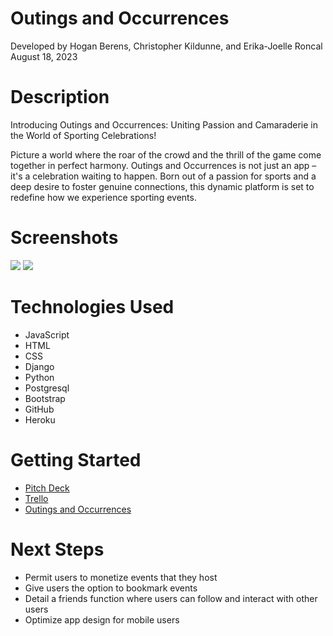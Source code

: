 # Outings and Occurrences
Developed by Hogan Berens, Christopher Kildunne, and Erika-Joelle Roncal 
August 18, 2023

# Description
Introducing Outings and Occurrences: Uniting Passion and Camaraderie in the World of Sporting Celebrations!

Picture a world where the roar of the crowd and the thrill of the game come together in perfect harmony. Outings and Occurrences is not just an app – it's a celebration waiting to happen. Born out of a passion for sports and a deep desire to foster genuine connections, this dynamic platform is set to redefine how we experience sporting events.


# Screenshots

<img src="url to your image on imgur">
<img src="url to your image on imgur">

# Technologies Used

- JavaScript
- HTML
- CSS
- Django
- Python
- Postgresql
- Bootstrap
- GitHub
- Heroku

# Getting Started

- [Pitch Deck](https://docs.google.com/presentation/d/1e7EBcHRoVNb1EOOLkkf-WwUtXmWMCLGt8VCkNTIHNH0/edit#slide=id.g114361a249a_0_0)
- [Trello](https://trello.com/b/M8FBizu5/project-3)
- [Outings and Occurrences]([https://herokuapp.com/](https://outings-af5fe22770a5.herokuapp.com/))

# Next Steps

- Permit users to monetize events that they host
- Give users the option to bookmark events
- Detail a friends function where users can follow and interact with other users
- Optimize app design for mobile users
